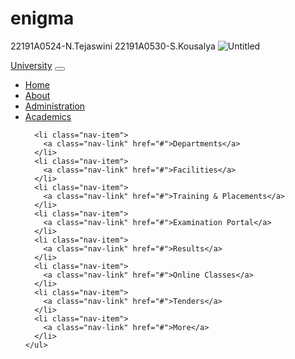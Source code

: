 # enigma
22191A0524-N.Tejaswini
22191A0530-S.Kousalya
![Untitled](https://github.com/Kousalyasounu/enigma/assets/129211062/491dba68-7ecc-4133-85eb-7db5037bac5d)
<nav class="navbar navbar-expand-lg navbar-dark bg-dark">
  <a class="navbar-brand" href="#">University</a>
  <button class="navbar-toggler" type="button" data-toggle="collapse" data-target="#navbarNav" aria-controls="navbarNav" aria-expanded="false" aria-label="Toggle navigation">
    <span class="navbar-toggler-icon"></span>
  </button>
  <div class="collapse navbar-collapse" id="navbarNav">
    <ul class="navbar-nav">
      <li class="nav-item active">
        <a class="nav-link" href="#">Home</a>
      </li>
      <li class="nav-item">
        <a class="nav-link" href="#">About</a>
      </li>
      <li class="nav-item">
        <a class="nav-link" href="#">Administration</a>
      </li>
      <li class="nav-item">
        <a class="nav-link" href="#">Academics</a>
      </li>

      <li class="nav-item">
        <a class="nav-link" href="#">Departments</a>
      </li>
      <li class="nav-item">
        <a class="nav-link" href="#">Facilities</a>
      </li>
      <li class="nav-item">
        <a class="nav-link" href="#">Training & Placements</a>
      </li>
      <li class="nav-item">
        <a class="nav-link" href="#">Examination Portal</a>
      </li>
      <li class="nav-item">
        <a class="nav-link" href="#">Results</a>
      </li>
      <li class="nav-item">
        <a class="nav-link" href="#">Online Classes</a>
      </li>
      <li class="nav-item">
        <a class="nav-link" href="#">Tenders</a>
      </li>
      <li class="nav-item">
        <a class="nav-link" href="#">More</a>
      </li>
    </ul>
  </div>
</nav>

<!-- Add Bootstrap JS scripts -->
<script src="https://ajax.googleapis.com/ajax/libs/jquery/3.5.1/jquery.min.js"></script>
<script src="https://cdnjs.cloudflare.com/ajax/libs/popper.js/1.16.0/umd/popper.min.js"></script>
<script src="https://maxcdn.bootstrapcdn.com/bootstrap/4.5.2/js/bootstrap.min.js"></script>
